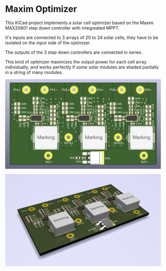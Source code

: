 # Maxim Optimizer

This KiCad project implements a solar cell optimizer based on the Maxim MAX20801 step down controller with integreated MPPT. 

It's inputs are connected to 3 arrays of 20 to 24 solar cells, they have to be isolated on the input side of the optimizer. 

The outputs of the 3 step down controllers are connected in series. 

This kind of optimizer maximizes the output power for each cell array individually, and works perfectly if some solar modules are shaded partially in a string of many modules. 

![2D rendering](rendering/rendering-2d.png)

![3D rendering](rendering/rendering-3d.png)

